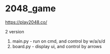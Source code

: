 # 2048_game

https://play2048.co/

2 version

1. main.py - run on cmd, and control by w/a/s/d
2. board.py - display ui, and control by arrows